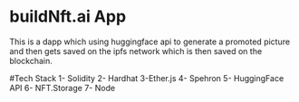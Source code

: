 # buildNft.ai App
This is a dapp which using huggingface api to generate a promoted picture and then gets saved on the ipfs network which is then saved on the blockchain.

#Tech Stack 
 1- Solidity 
 2- Hardhat
 3-Ether.js
 4- Spehron
 5- HuggingFace API
 6- NFT.Storage
 7- Node
